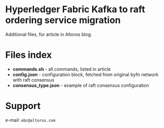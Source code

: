 # Hyperledger Fabric Kafka to raft ordering service migration

Additional files, for article in Altoros blog.

# Files index

* **commands.sh** - all commands, listed in article
* **config.json** - configuration block, fetched from original byfn network with raft consensus
* **consensus_type.json** - example of raft consensus configuration

# Support
e-mail: `ebc@altoros.com`